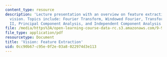 ```yaml
---
content_type: resource
description: 'Lecture presentation with an overview on feature extraction in machine
  vision. Topics include: Fourier Transform, Windowed Fourier, Transform, WaveletsPart
  II, Principal Component Analysis, and Independent Component Analysis.'
file: /media/https%3A/open-learning-course-data-rc.s3.amazonaws.com/9-913-pattern-recognition-for-machine-vision-fall-2004/0cc90b67c95e0f2e03a8022974d3e113_class1_2_2004.pdf
file_type: application/pdf
resourcetype: Document
title: 'Vision: Feature Extraction'
uid: 0cc90b67-c95e-0f2e-03a8-022974d3e113
---
```

